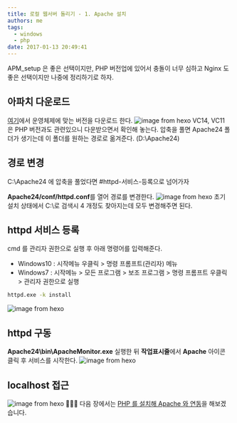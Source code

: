 ```yaml
---
title: 로컬 웹서버 돌리기 - 1. Apache 설치
authors: me
tags:
  - windows
  - php
date: 2017-01-13 20:49:41
---
```


APM_setup 은 좋은 선택이지만, PHP 버전업에 있어서 충돌이 너무 심하고
Nginx 도 좋은 선택이지만 나중에 정리하기로 하자.

## 아파치 다운로드

[여기](https://www.apachelounge.com/download/)에서 운영체제에 맞는 버전을 다운로드 한다.
![image from hexo](https://i.imgur.com/4S3iGn0.jpg)
VC14, VC11 은 PHP 버전과도 관련있으니 다운받으면서 확인해 놓는다.
압축을 풀면 Apache24 폴더가 생기는데 이 폴더를 원하는 경로로 옮겨준다. (D:\Apache24)

## 경로 변경

C:\Apache24 에 압축을 풀었다면 #httpd-서비스-등록으로 넘어가자

**Apache24/conf/httpd.conf**를 열어 경로를 변경한다.
![image from hexo](https://i.imgur.com/XCfgmlg.jpg)
초기 설치 상태에서 C:\로 검색시 4 개정도 찾아지는데 모두 변경해주면 된다.

## httpd 서비스 등록

cmd 를 관리자 권한으로 실행 후 아래 명령어를 입력해준다.

- Windows10 : 시작메뉴 우클릭 > 명령 프롬프트(관리자) 메뉴
- Windows7 : 시작메뉴 > 모든 프로그램 > 보조 프로그램 > 명령 프롬프트 우클릭 > 관리자 권한으로 실행

```bash
httpd.exe -k install
```

![image from hexo](https://i.imgur.com/XLLvKNp.jpg)

## httpd 구동

**Apache24\bin\ApacheMonitor.exe** 실행한 뒤 **작업표시줄**에서 **Apache** 아이콘 클릭 후 서비스를 시작한다.
![image from hexo](https://i.imgur.com/MqSFUaW.png)

## localhost 접근

![image from hexo](https://i.imgur.com/BkBSLeL.jpg)
👏👏👏 다음 장에서는 [PHP 를 설치해 Apache 와 연동](/2017/01/13/로컬-웹서버-돌리기-2-PHP-설치/)을 해보겠습니다.
